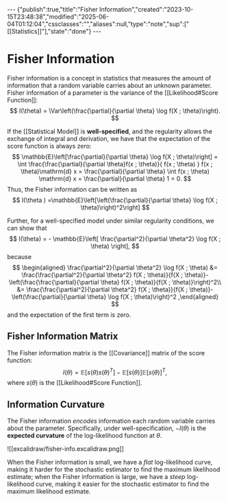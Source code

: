 <div class="embed">---
{"publish":true,"title":"Fisher Information","created":"2023-10-15T23:48:38","modified":"2025-06-04T01:12:04","cssclasses":"","aliases":null,"type":"note","sup":["[[Statistics]]"],"state":"done"}
---


# Fisher Information

Fisher information is a concept in statistics that measures the amount of information that a random variable carries about an unknown parameter.
Fisher information of a parameter is the variance of the [[Likelihood#Score Function]]:
$$
I(\theta) = \Var\left(\frac{\partial}{\partial \theta} \log f(X ; \theta)\right).
$$

If the [[Statistical Model]] is **well-specified**, and the regularity allows the exchange of integral and derivation, we have that the expectation of the score function is always zero:
$$
\mathbb{E}\left[\frac{\partial}{\partial \theta} \log f(X ; \theta)\right]
= \int \frac{\frac{\partial}{\partial \theta}f(x ; \theta)}{ f(x ; \theta) } f(x ; \theta)\mathrm{d} x
= \frac{\partial}{\partial \theta} \int f(x ; \theta)  \mathrm{d} x
= \frac{\partial}{\partial \theta} 1 = 0.
$$
Thus, the Fisher information can be written as
$$
I(\theta ) =\mathbb{E}\left[\left(\frac{\partial}{\partial \theta} \log f(X ; \theta)\right)^2\right]
$$

Further, for a well-specified model under similar regularity conditions, we can show that
$$
I(\theta) = - \mathbb{E}\left[ \frac{\partial^2}{\partial \theta^2} \log f(X ; \theta) \right],
$$
because
$$
\begin{aligned}
\frac{\partial^2}{\partial \theta^2} \log f(X ; \theta)
&= \frac{\frac{\partial^2}{\partial \theta^2} f(X ; \theta)}{f(X ; \theta)}-\left(\frac{\frac{\partial}{\partial \theta} f(X ; \theta)}{f(X ; \theta)}\right)^2\\
&= \frac{\frac{\partial^2}{\partial \theta^2} f(X ; \theta)}{f(X ; \theta)}-\left(\frac{\partial}{\partial \theta} \log f(X ; \theta)\right)^2
,\end{aligned}
$$
and the expectation of the first term is zero.

## Fisher Information Matrix

The Fisher information matrix is the [[Covariance]] matrix of the score function:
$$
I(\theta) = \mathbb{E}\left[s(\theta) s(\theta)^{T}\right] - \mathbb{E}[s(\theta )]\mathbb{E}[s(\theta)]^{T},
$$
where $s(\theta)$ is the [[Likelihood#Score Function]].

## Information Curvature

The Fisher information *encodes* information each random variable carries about the parameter. Specifically, under well-specification, $-I(\theta)$ is the **expected curvature** of the log-likelihood function at $\theta$.

![[excalidraw/fisher-info.excalidraw.png]]

When the Fisher information is small, we have a *flat* log-likelihood curve, making it harder for the stochastic estimator to find the maximum likelihood estimate;
when the Fisher information is large, we have a *steep* log-likelihood curve, making it easier for the stochastic estimator to find the maximum likelihood estimate.
</div>